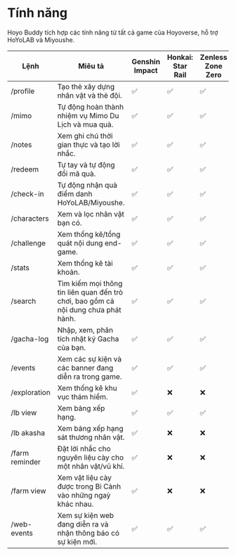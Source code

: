 # Tính năng

Hoyo Buddy tích hợp các tính năng từ tất cả game của Hoyoverse, hỗ trợ HoYoLAB và Miyoushe.

| Lệnh | Miêu tả | Genshin Impact | Honkai: Star Rail | Zenless Zone Zero | Honkai Impact 3rd | Tears of Themis |
|---|---|---|---|---|---|---|
| /profile | Tạo thẻ xây dựng nhân vật và thẻ đội. | ✅ | ✅ | ✅ | ❌ | ❌ |
| /mimo | Tự động hoàn thành nhiệm vụ Mimo Du Lịch và mua quà. | ✅ | ✅ | ✅ | ❌ | ❌ |
| /notes | Xem ghi chú thời gian thực và tạo lời nhắc. | ✅ | ✅ | ✅ | ✅ | ❌ |
| /redeem | Tự tay và tự động đổi mã quà. | ✅ | ✅ | ✅ | ❌ | ✅ |
| /check-in | Tự động nhận quà điểm danh HoYoLAB/Miyoushe. | ✅ | ✅ | ✅ | ✅ | ✅ |
| /characters | Xem và lọc nhân vật bạn có.  | ✅ | ✅ | ✅ | ✅ | ❌ |
| /challenge | Xem thống kê/tổng quát nội dung end-game. | ✅ | ✅ | ✅ | ❌ | ❌ |
| /stats | Xem thống kê tài khoản.  | ✅ | ✅ | ✅ | ✅ | ❌ |
| /search | Tìm kiếm mọi thông tin liên quan đến trò chơi, bao gồm cả nội dung chưa phát hành. | ✅ | ✅ | ✅ | ❌ | ❌ |
| /gacha-log | Nhập, xem, phân tích nhật ký Gacha của bạn. | ✅ | ✅ | ✅ | ❌ | ❌ |
| /events | Xem các sự kiện và các banner đang diễn ra trong game. | ✅ | ✅ | ✅ | ❌ | ❌ |
| /exploration | Xem thống kê khu vục thám hiểm. | ✅ | ❌ | ❌ | ❌ | ❌ |
| /lb view | Xem bảng xếp hạng. | ✅ | ✅ | ✅ | ❌ | ❌ |
| /lb akasha | Xem bảng xếp hạng sát thương nhân vật. | ✅ | ❌ | ❌ | ❌ | ❌ |
| /farm reminder | Đặt lời nhắc cho nguyên liệu cày cho một nhân vật/vũ khí. | ✅ | ❌ | ❌ | ❌ | ❌ |
| /farm view | Xem vật liệu cày được trong Bi Cảnh vào những ngaỳ khác nhau. | ✅ | ❌ | ❌ | ❌ | ❌ |
| /web-events | Xem sự kiện web đang diễn ra và nhận thông báo có sự kiện mới. | ✅ | ✅ | ✅ | ✅ | ✅ |
